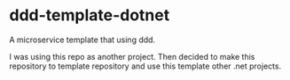 # ddd-template-dotnet

A microservice template that using ddd.   

I was using this repo as another project. Then decided to make this repository to template repository and use this template other .net projects.
